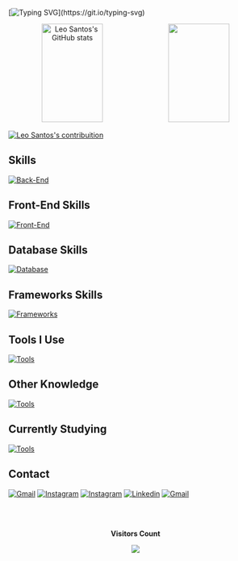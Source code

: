 
[![Typing SVG](https://readme-typing-svg.herokuapp.com/?color=15e5a6&size=35&center=true&vCenter=true&width=1000&lines=Hello,+my+name+is+Leonardo+dos+Santos+Paiva!;Be+Welcome!)](https://git.io/typing-svg)

<div align="center">
  <img width="49%" height="195px" src="https://github-readme-stats.vercel.app/api?username=leonardosantosp&show_icons=true&theme=tokyonight&title_color=15e5a6" alt="Leo Santos's GitHub stats">  
  
  <img width="49%" height="195px" src="https://github-readme-stats.vercel.app/api/top-langs/?username=leonardosantosp&layout=compact&langs_count=7&title_color=15e5a6&text_color=ffffff&icon_color=ec4899&bg_color=1c1917"/>

</div>

[![Leo Santos's contribuition](https://github-readme-activity-graph.vercel.app/graph?username=leonardosantosp&bg_color=000000&color=15e5a6&line=07e9a5&point=0a855c&area=true&hide_border=true)](https://github.com/ashutosh00710/github-readme-activity-graph)

## Skills
[![Back-End](https://skillicons.dev/icons?i=c,cpp,java,js,mysql,haskell,perl)](https://skillicons.dev)

## Front-End Skills
[![Front-End](https://skillicons.dev/icons?i=html,css,react,js,bootstrap,wordpress)](https://skillicons.dev)

## Database Skills
[![Database](https://skillicons.dev/icons?i=mysql,mongodb)](https://skillicons.dev)

## Frameworks Skills
[![Frameworks](https://skillicons.dev/icons?i=gradle,spring)](https://skillicons.dev)

## Tools I Use
[![Tools](https://skillicons.dev/icons?i=vscode,idea,git,github,maven,replit,blender,figma)](https://skillicons.dev)

## Other Knowledge
[![Tools](https://skillicons.dev/icons?i=arduino,r)](https://skillicons.dev)

## Currently Studying
[![Tools](https://skillicons.dev/icons?i=py,kotlin,nodejs,jquery)](https://skillicons.dev)

## Contact
[![Gmail](https://img.shields.io/badge/Gmail-D14836?style=for-the-badge&logo=gmail&logoColor=white)](mailto:leonardospaiva04@gmail.com)
[![Instagram](https://img.shields.io/badge/Instagram-E4405F?style=for-the-badge&logo=instagram&logoColor=white)](https://www.instagram.com/leonardo.santos.paiva/)
[![Instagram](https://skillicons.dev/icons?i=instagram)](https://www.instagram.com/leonardo.santos.paiva/)
[![Linkedin](https://skillicons.dev/icons?i=linkedin)](https://www.linkedin.com/in/leonardo-santos-99424b300/)
[![Gmail](https://skillicons.dev/icons?i=gmail)](mailto:leonardospaiva04@gmail.com)
</div><br/>
<div align="center">
<br><p align="centre"><b>Visitors Count</b></p>  
<p align="center"><img align="center" src="https://profile-counter.glitch.me/{leonardosantosp}/count.svg" /></p> 
<br></div>



